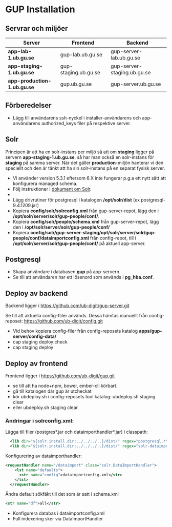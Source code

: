 # GUP Installation

## Servrar och miljöer

| **Server** | **Frontend** | **Backend** |
| --- | --- | --- |
| **app-lab-1.ub.gu.se** | gup-lab.ub.gu.se | gup-server-lab.ub.gu.se |
| **app-staging-1.ub.gu.se** | gup-staging.ub.gu.se | gup-server-staging.ub.gu.se |
| **app-production-1.ub.gu.se** | gup.ub.gu.se | gup-server.ub.gu.se |

## Förberedelser

- Lägg till användarens ssh-nyckel i installer-användarens och app-användarens authorized\_keys filer på respektive server.

## Solr

Principen är att ha en solr-instans per miljö så att om **staging** ligger på servern
**app-staging-1.ub.gu.se**, så har man också en solr-instans för **staging**
på samma server. När det gäller **production**-miljön hanterar vi den speciellt och den är tänkt att ha
sin solr-instans på en separat fysisk server.

- Vi använder version 5.3.1 eftersom 6.X inte fungerar p.g.a ett nytt sätt att konfigurera managed schema.
- Följ instruktioner i [dokument om Solr](../verktyg/solr.md).
- 
- Lägg drivrutiner för postgresql i katalogen **/opt/solr/dist** \(ex postgresql-9.4.1209.jar\)
- Kopiera **config/solr/solrconfig.xml** från gup-server-repot, lägg den i **/opt/solr/server/solr/gup-people/conf/**.
- Kopiera **config/solr/people/schema.xml** från gup-server-repot, lägg den i **/opt/solr/server/solr/gup-people/conf/**
- Kopiera **config\/solr\/gup-server-staging/opt/solr/server/solr/gup-people/conf/dataimportconfig.xml** från config-repot, till i **/opt/solr/server/solr/gup-people/conf/** på aktuell app-server.

## Postgresql

- Skapa användare i databasen **gup** på app-servern.
- Se till att användaren har ett lösenord som används i **pg\_hba.conf**.

## Deploy av backend

Backend ligger i https://github.com/ub-digit/gup-server.git

Se till att aktuella config-fliler används. Dessa hämtas manuellt från config-reposet: https://github.com/ub-digit/config.git

- Vid behov kopiera config-filer från config-reposets katalog **apps/gup-server/config-data/**
- cap staging deploy:check
- cap staging deploy


## Deploy av frontend

Frontend ligger i https://github.com/ub-digit/gup.git

- se till att ha node+npm, bower, ember-cli körbart.
- gå till katalogen där gup är utcheckat
- kör ubdeploy.sh i config-reposets tool katalog: ubdeploy.sh staging clear
- eller ubdeploy.sh staging clear

### Ändringar i solrconfig.xml:

Lägga till filer \(postgres\*.jar och dataimporthandler\*.jar\) i classpath:

```xml
  <lib dir="${solr.install.dir:../../../..}/dist/" regex="postgresql.*\.jar" />
  <lib dir="${solr.install.dir:../../../..}/dist/" regex="solr-dataimporthandler-.*\.jar" />
```

Konfigurering av dataimporthandler:

```xml
<requestHandler name="/dataimport" class="solr.DataImportHandler">
    <lst name="defaults">
      <str name="config">dataimportconfig.xml</str>
    </lst>
  </requestHandler>
```

Ändra default sökfäkt till det som är satt i schema.xml

```xml
<str name="df">all</str>
```

- Konfigurera databas i dataimportconfig.xml
- Full indexering sker via DataImportHandler
